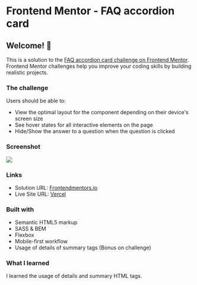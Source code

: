 # Frontend Mentor - FAQ accordion card

## Welcome! 👋

This is a solution to the [FAQ accordion card challenge on Frontend Mentor](https://www.frontendmentor.io/challenges/faq-accordion-card-XlyjD0Oam). Frontend Mentor challenges help you improve your coding skills by building realistic projects. 

### The challenge

Users should be able to:

- View the optimal layout for the component depending on their device's screen size
- See hover states for all interactive elements on the page
- Hide/Show the answer to a question when the question is clicked

### Screenshot

![](https://i.ibb.co/vvkr3SR/Screen-Shot-2021-07-20-at-15-57-35.png)

### Links

- Solution URL: [Frontendmentors.io](https://www.frontendmentor.io/solutions/accordion-card-component-using-sass-and-bem-OnNElAken)
- Live Site URL: [Vercel](https://fem-accordion-card-faq.vercel.app/)

### Built with

- Semantic HTML5 markup
- SASS & BEM
- Flexbox
- Mobile-first workflow
- Usage of details of summary tags (Bonus on challenge)

### What I learned

I learned the usage of details and summary HTML tags.
